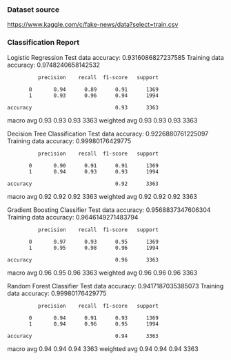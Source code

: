 ### Dataset source
https://www.kaggle.com/c/fake-news/data?select=train.csv

### Classification Report

Logistic Regression
Test data accuracy:  0.9316086827237585
Training data accuracy:  0.9748240658142532

              precision    recall  f1-score   support

           0       0.94      0.89      0.91      1369
           1       0.93      0.96      0.94      1994

    accuracy                           0.93      3363
   macro avg       0.93      0.93      0.93      3363
weighted avg       0.93      0.93      0.93      3363

Decision Tree Classification
Test data accuracy:  0.9226880761225097
Training data accuracy:  0.99980176429775

              precision    recall  f1-score   support

           0       0.90      0.91      0.91      1369
           1       0.94      0.93      0.93      1994

    accuracy                           0.92      3363
   macro avg       0.92      0.92      0.92      3363
weighted avg       0.92      0.92      0.92      3363

Gradient Boosting Classifier
Test data accuracy:  0.9568837347606304
Training data accuracy:  0.9646149271483794

              precision    recall  f1-score   support

           0       0.97      0.93      0.95      1369
           1       0.95      0.98      0.96      1994

    accuracy                           0.96      3363
   macro avg       0.96      0.95      0.96      3363
weighted avg       0.96      0.96      0.96      3363

Random Forest Classifier
Test data accuracy:  0.9417187035385073
Training data accuracy:  0.99980176429775

              precision    recall  f1-score   support

           0       0.94      0.91      0.93      1369
           1       0.94      0.96      0.95      1994

    accuracy                           0.94      3363
   macro avg       0.94      0.94      0.94      3363
weighted avg       0.94      0.94      0.94      3363
